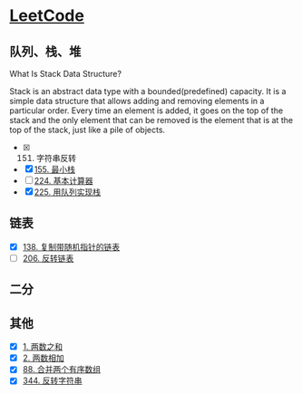 # [LeetCode](https://leetcode-cn.com/problemset/all/)

## 队列、栈、堆
What Is Stack Data Structure?

Stack is an abstract data type with a bounded(predefined) capacity. It is a simple data structure that allows adding and removing elements in a particular order. Every time an element is added, it goes on the top of the stack and the only element that can be removed is the element that is at the top of the stack, just like a pile of objects.

+ [x] 151. 字符串反转
+ [x] [155. 最小栈](./src/155/README.md)
+ [ ] [224. 基本计算器](./src/224/README.md)
+ [x] [225. 用队列实现栈](./src/225/README.md)

## 链表
+ [x] [138. 复制带随机指针的链表](./src/138/README.md)
+ [ ] [206. 反转链表](./src/206/README.md)

## 二分

## 其他
+ [x] [1. 两数之和](./src/1/README.md)
+ [x] [2. 两数相加](./src/2/README.md)
+ [x] [88. 合并两个有序数组](./src/88/README.md)
+ [x] [344. 反转字符串](./src/344/README.md)